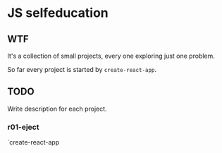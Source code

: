 # JS selfeducation

## WTF

It's a collection of small projects, every one exploring 
just one problem. 

So far every project is started by `create-react-app`.

## TODO 

Write description for each project.

### r01-eject

`create-react-app